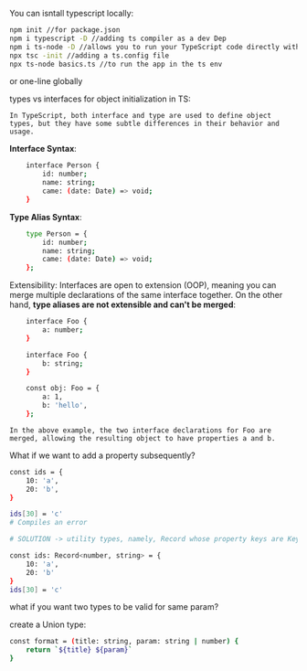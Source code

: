 You can isntall typescript locally:
```sh
npm init //for package.json
npm i typescript -D //adding ts compiler as a dev Dep
npm i ts-node -D //allows you to run your TypeScript code directly without precompiling your TypeScript code to JavaScript.
npx tsc -init //adding a ts.config file
npx ts-node basics.ts //to run the app in the ts env
```

or one-line globally


types vs interfaces for object initialization in TS:

    In TypeScript, both interface and type are used to define object types, but they have some subtle differences in their behavior and usage.


**Interface Syntax**:

```sh
    interface Person {
        id: number;
        name: string;
        came: (date: Date) => void;
    }
```

**Type Alias Syntax**:

```sh
    type Person = {
        id: number;
        name: string;
        came: (date: Date) => void;
    };
```

Extensibility: Interfaces are open to extension (OOP), meaning you can merge multiple declarations of the same interface together. On the other hand, **type aliases are not extensible and can't be merged**:

```sh
    interface Foo {
        a: number;
    }

    interface Foo {
        b: string;
    }

    const obj: Foo = {
        a: 1,
        b: 'hello',
    };
```
    In the above example, the two interface declarations for Foo are merged, allowing the resulting object to have properties a and b.


What if we want to add a property subsequently?

```sh
const ids = {
    10: 'a',
    20: 'b',
}

ids[30] = 'c'
# Compiles an error

# SOLUTION -> utility types, namely, Record whose property keys are Keys and whose property values are Type

const ids: Record<number, string> = {
    10: 'a',
    20: 'b'
}
ids[30] = 'c'
```

what if you want two types to be valid for same param?

create a Union type:

```sh
const format = (title: string, param: string | number) {
    return `${title} ${param}`
}

```
